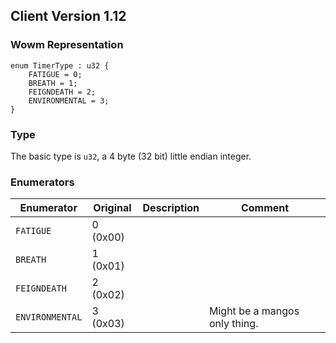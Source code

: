 ## Client Version 1.12

### Wowm Representation
```rust,ignore
enum TimerType : u32 {
    FATIGUE = 0;    
    BREATH = 1;    
    FEIGNDEATH = 2;    
    ENVIRONMENTAL = 3;    
}
```
### Type
The basic type is `u32`, a 4 byte (32 bit) little endian integer.
### Enumerators
| Enumerator | Original  | Description | Comment |
| --------- | -------- | ----------- | ------- |
| `FATIGUE` | 0 (0x00) |  |  |
| `BREATH` | 1 (0x01) |  |  |
| `FEIGNDEATH` | 2 (0x02) |  |  |
| `ENVIRONMENTAL` | 3 (0x03) |  | Might be a mangos only thing. |
